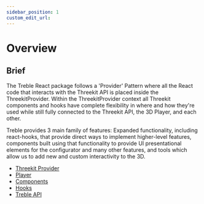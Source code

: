 ```yaml
---
sidebar_position: 1
custom_edit_url:
---
```


# Overview

## Brief

The Treble React package follows a 'Provider' Pattern where all the React code that interacts with the Threekit API is placed inside the ThreekitProvider. Within the ThreekitProvider context all Threekit components and hooks have complete flexibility in where and how they're used while still fully connected to the Threekit API, the 3D Player, and each other.

Treble provides 3 main family of features: Expanded functionality, including react-hooks, that provide direct ways to implement higher-level features, components built using that functionality to provide UI presentational elements for the configurator and many other features, and tools which allow us to add new and custom interactivity to the 3D.

- [Threekit Provider]('/../../treble-react/threekit-provider.md')
- [Player]('/../../treble-react/player.md')
- [Components]('/../../treble-react/components/overview.md')
- [Hooks]('/../../treble-react/hooks.md')
- [Treble API]('/../../treble-js-api/treble.md')
